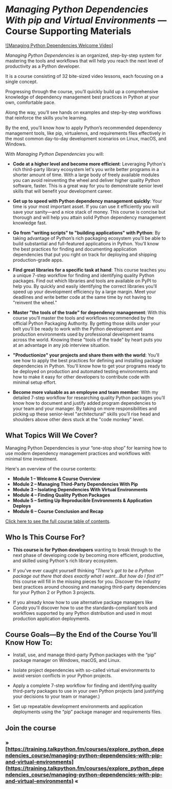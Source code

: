# *Managing Python Dependencies With pip and Virtual Environments* — Course Supporting Materials

[![Managing Python Dependencies Welcome Video]](https://training.talkpython.fm/courses/explore_python_dependencies_course/managing-python-dependencies-with-pip-and-virtual-environments)

*Managing Python Dependencies* is an organized, step-by-step system for mastering the tools and workflows that will help you reach the next level of productivity as a Python developer.

It is a course consisting of 32 bite-sized video lessons, each focusing on a single concept.

Progressing through the course, you’ll quickly build up a comprehensive knowledge of dependency management best practices in Python at your own, comfortable pace.

Along the way, you’ll see hands on examples and step-by-step workflows that reinforce the skills you’re learning.

By the end, you’ll know how to apply Python’s recommended dependency management tools, like pip, virtualenvs, and requirements files effectively in the most common day-to-day development scenarios on Linux, macOS, and Windows.

With *Managing Python Dependencies* you will:

* **Code at a higher level and become more efficient**: Leveraging Python's rich third-party library ecosystem let's you write better programs in a shorter amount of time. With a large body of freely available modules you can avoid reinventing the wheel and deliver higher quality Python software, faster. This is a great way for you to demonstrate senior level skills that will benefit your development career.

* **Get up to speed with Python dependency management quickly**: Your time is your most important asset. If you can use it efficiently you will save your sanity—and a nice stack of money. This course is concise but thorough and will help you attain solid Python dependency management knowledge fast.

* **Go from "writing scripts" to "building applications" with Python**: By taking advantage of Python’s rich packaging ecosystem you’ll be able to build substantial and full-featured applications in Python. You’ll know the best practices for finding and documenting application dependencies that put you right on track for deploying and shipping production-grade apps.

* **Find great libraries for a specific task at hand**: This course teaches you a unique 7-step workflow for finding and identifying quality Python packages. Find out which libraries and tools are available on PyPI to help you. By quickly and easily identifying the correct libraries you’ll speed up your development efficiency by a large margin. Meet your deadlines and write better code at the same time by not having to "reinvent the wheel."

* **Master "the tools of the trade" for dependency management**: With this course you’ll master the tools and workflows recommended by the official Python Packaging Authority. By getting those skills under your belt you’ll be ready to work with the Python development and production environments used by professional development teams across the world. Knowing these "tools of the trade" by heart puts you at an advantage in any job interview situation.

* **"Productionize" your projects and share them with the world**: You’ll see how to apply the best practices for defining and installing package dependencies in Python. You'll know how to get your programs ready to be deployed on production and automated testing environments and how to make it easy for other developers to contribute code with minimal setup effort.

* **Become more valuable as an employee and team member**: With my detailed 7-step workflow for researching quality Python packages you’ll know how to document and justify added program dependencies to your team and your manager. By taking on more responsibilities and picking up these senior-level "architectural" skills you’ll rise head and shoulders above other devs stuck at the "code monkey" level.

## What Topics Will We Cover?

Managing Python Dependencies is your “one-stop shop” for learning how to use modern dependency management practices and workflows with minimal time investment.

Here's an overview of the course contents:

* **Module 1 – Welcome & Course Overview**
* **Module 2 – Managing Third-Party Dependencies With Pip**
* **Module 3 – Isolating Dependencies With Virtual Environments**
* **Module 4 – Finding Quality Python Packages**
* **Module 5 – Setting Up Reproducible Environments & Application Deploys**
* **Module 6 – Course Conclusion and Recap**

[Click here to see the full course table of contents](https://training.talkpython.fm/courses/explore_python_dependencies_course/managing-python-dependencies-with-pip-and-virtual-environments#course_outline).

## Who Is This Course For?

* **This course is for Python developers** wanting to break through to the next phase of developing code by becoming more efficient, productive, and skilled using Python's rich library ecosystem.

* If you've ever caught yourself thinking *"There's got to be a Python package out there that does exactly what I want...But how do I find it?"* this course will fill in the missing pieces for you. Discover the industry best practices around choosing and managing third-party dependencies for your Python 2 or Python 3 projects.

* If you already know how to use alternative package managers like *Conda* you'll discover how to use the standards-compliant tools and workflows supported by any Python distribution and used in most production application deployments.

## Course Goals—By the End of the Course You’ll Know How To:

* Install, use, and manage third-party Python packages with the “pip” package manager on Windows, macOS, and Linux.

* Isolate project dependencies with so-called virtual environments to avoid version conflicts in your Python projects.

* Apply a complete 7-step workflow for finding and identifying quality third-party packages to use in your own Python projects (and justifying your decisions to your team or manager.)

* Set up repeatable development environments and application deployments using the “pip” package manager and requirements files.

## Join the course

### » [https://training.talkpython.fm/courses/explore_python_dependencies_course/managing-python-dependencies-with-pip-and-virtual-environments](https://training.talkpython.fm/courses/explore_python_dependencies_course/managing-python-dependencies-with-pip-and-virtual-environments) «
